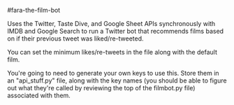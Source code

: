 #fara-the-film-bot

Uses the Twitter, Taste Dive, and Google Sheet APIs synchronously with IMDB and Google Search
to run a Twitter bot that recommends films based on if their previous tweet was liked/re-tweeted.

You can set the minimum likes/re-tweets in the file along with the default film.

You're going to need to generate your own keys to use this. Store them in an "api_stuff.py" file, along with the key names (you should be able to figure out what they're called by reviewing the top of the filmbot.py file) associated with them.
